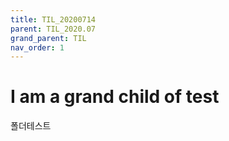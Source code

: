 ```yaml
---
title: TIL_20200714
parent: TIL_2020.07
grand_parent: TIL
nav_order: 1
---
```


# I am a grand child of test

폴더테스트
